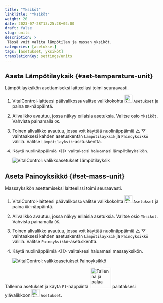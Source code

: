 ```yaml
---
title: "Yksiköt"
linkTitle: "Yksiköt"
weight: 20
date: 2023-07-28T13:25:28+02:00
draft: false
slug: units
description: >
 Tässä voit valita lämpötilan ja massan yksiköt.
categories: [asetukset]
tags: [asetukset, yksiköt]
translationKey: settings/units
---
```

## Aseta Lämpötilayksik {#set-temperature-unit}

Lämpötilayksikön asettamiseksi laitteellasi toimi seuraavasti.

1. VitalControl-laitteesi päävalikossa valitse valikkokohta <img src="/icons/gear.svg" width="25" align="bottom" alt="Asetukset" /> `Asetukset` ja paina `OK`-näppäintä.

2. Alivalikko avautuu, jossa näkyy erilaisia asetuksia. Valitse osio `Yksiköt`. Vahvista painamalla `OK`.

3. Toinen alivalikko avautuu, jossa voit käyttää nuolinäppäimiä △ ▽ vaihtaaksesi kahden asetuskentän `Lämpötilayksik` ja `Painoyksikkö` välillä. Valitse `Lämpötilayksik`-asetuskenttä.

4. Käytä nuolinäppäimiä ◁ ▷ valitaksesi haluamasi lämpötilayksikön.

    ![VitalControl: valikkoasetukset Lämpötilayksik](../images/temperature.png "Lämpötilayksik")

## Aseta Painoyksikkö {#set-mass-unit}

Massayksikön asettamiseksi laitteellasi toimi seuraavasti.

1. VitalControl-laitteesi päävalikossa valitse valikkokohta <img src="/icons/gear.svg" width="25" align="bottom" alt="Asetukset" /> `Asetukset` ja paina `OK`-näppäintä.

2. Alivalikko avautuu, jossa näkyy erilaisia asetuksia. Valitse osio `Yksiköt`. Vahvista painamalla `OK`.

3. Toinen alivalikko avautuu, jossa voit käyttää nuolinäppäimiä △ ▽ vaihtaaksesi kahden asetuskentän `Lämpötilayksik` ja `Painoyksikkö` välillä. Valitse `Painoyksikkö`-asetuskenttä.

4. Käytä nuolinäppäimiä ◁ ▷ valitaksesi haluamasi massayksikön.

    ![VitalControl: valikkoasetukset Painoyksikkö](../images/mass.png "Painoyksikkö")

Tallenna asetukset ja käytä `F1`-näppäintä &nbsp;<img src="/icons/footer/save_exit.svg" width="65" align="bottom" alt="Tallenna ja palaa" /> palataksesi ylävalikkoon <img src="/icons/gear.svg" width="25" align="bottom" alt="Asetukset" /> `Asetukset`.
